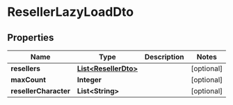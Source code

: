 

# ResellerLazyLoadDto


## Properties

| Name | Type | Description | Notes |
|------------ | ------------- | ------------- | -------------|
|**resellers** | [**List&lt;ResellerDto&gt;**](ResellerDto.md) |  |  [optional] |
|**maxCount** | **Integer** |  |  [optional] |
|**resellerCharacter** | **List&lt;String&gt;** |  |  [optional] |



